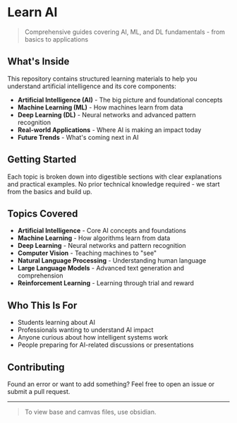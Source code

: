 # Learn AI

> Comprehensive guides covering AI, ML, and DL fundamentals - from basics to applications

## What's Inside

This repository contains structured learning materials to help you understand artificial intelligence and its core components:

- **Artificial Intelligence (AI)** - The big picture and foundational concepts
- **Machine Learning (ML)** - How machines learn from data
- **Deep Learning (DL)** - Neural networks and advanced pattern recognition
- **Real-world Applications** - Where AI is making an impact today
- **Future Trends** - What's coming next in AI

## Getting Started

Each topic is broken down into digestible sections with clear explanations and practical examples. No prior technical knowledge required - we start from the basics and build up.

## Topics Covered

- **Artificial Intelligence** - Core AI concepts and foundations
- **Machine Learning** - How algorithms learn from data  
- **Deep Learning** - Neural networks and pattern recognition
- **Computer Vision** - Teaching machines to "see"
- **Natural Language Processing** - Understanding human language
- **Large Language Models** - Advanced text generation and comprehension
- **Reinforcement Learning** - Learning through trial and reward

## Who This Is For

- Students learning about AI
- Professionals wanting to understand AI impact
- Anyone curious about how intelligent systems work
- People preparing for AI-related discussions or presentations

## Contributing

Found an error or want to add something? Feel free to open an issue or submit a pull request.

---

> To view base and camvas files, use obsidian.
